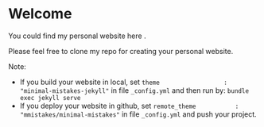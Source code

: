 # Welcome

You could find my personal website <a href="https://longhoangphi225.github.io" style="text-decoration:none"> here </a>.

Please feel free to clone my repo for creating your personal website.

Note:
- If you build your website in local, set `theme                  : "minimal-mistakes-jekyll"` in file `_config.yml` and then run by: `bundle exec jekyll serve`
- If you deploy your website in github, set `remote_theme           : "mmistakes/minimal-mistakes"` in file `_config.yml` and push your project.